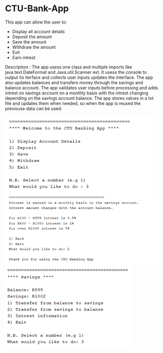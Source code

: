 # CTU-Bank-App

This app can allow the user to:
- Display all account details
- Deposit the amount
- Save the amount
- Withdraw the amount
- Exit
- Earn intrest

Description :
The app usess one class and multiple imports  like java.text.DateFormat and Java.util.Scanner ext. It usess the  console to output its iterface and collects user inputs updates the interface. The app also updates balances and transfers money through the savings and balance account. The app validates user inputs before processing and adds intrest on savings account on a monthly basis with the intrest changing depending on the savings account balance. The app stores values in a txt file and updates them when needed, so when the app is reused the previouse data can be used.

<img align="left" src="Formative1 (CTU Bank App)/Screenshot (66).png"/>
<img align="left" src="Formative1 (CTU Bank App)/Screenshot (69).png"/>
<img align="left" src="Formative1 (CTU Bank App)/Screenshot (68).png"/>


